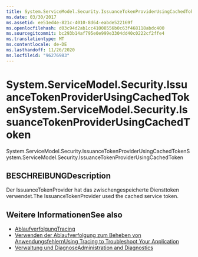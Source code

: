 ```yaml
---
title: System.ServiceModel.Security.IssuanceTokenProviderUsingCachedToken
ms.date: 03/30/2017
ms.assetid: ee51ed4e-821c-4010-8d64-eabde522169f
ms.openlocfilehash: d03c94d2ab1cc41008556b0c63f468118abdc400
ms.sourcegitcommit: bc293b14af795e0e999e3304dd40c0222cf2ffe4
ms.translationtype: MT
ms.contentlocale: de-DE
ms.lasthandoff: 11/26/2020
ms.locfileid: "96276983"
---
```

# <a name="systemservicemodelsecurityissuancetokenproviderusingcachedtoken"></a><span data-ttu-id="b0538-102">System.ServiceModel.Security.IssuanceTokenProviderUsingCachedToken</span><span class="sxs-lookup"><span data-stu-id="b0538-102">System.ServiceModel.Security.IssuanceTokenProviderUsingCachedToken</span></span>

<span data-ttu-id="b0538-103">System.ServiceModel.Security.IssuanceTokenProviderUsingCachedToken</span><span class="sxs-lookup"><span data-stu-id="b0538-103">System.ServiceModel.Security.IssuanceTokenProviderUsingCachedToken</span></span>  
  
## <a name="description"></a><span data-ttu-id="b0538-104">BESCHREIBUNG</span><span class="sxs-lookup"><span data-stu-id="b0538-104">Description</span></span>  

 <span data-ttu-id="b0538-105">Der IssuanceTokenProvider hat das zwischengespeicherte Diensttoken verwendet.</span><span class="sxs-lookup"><span data-stu-id="b0538-105">The IssuanceTokenProvider used the cached service token.</span></span>  
  
## <a name="see-also"></a><span data-ttu-id="b0538-106">Weitere Informationen</span><span class="sxs-lookup"><span data-stu-id="b0538-106">See also</span></span>

- [<span data-ttu-id="b0538-107">Ablaufverfolgung</span><span class="sxs-lookup"><span data-stu-id="b0538-107">Tracing</span></span>](index.md)
- [<span data-ttu-id="b0538-108">Verwenden der Ablaufverfolgung zum Beheben von Anwendungsfehlern</span><span class="sxs-lookup"><span data-stu-id="b0538-108">Using Tracing to Troubleshoot Your Application</span></span>](using-tracing-to-troubleshoot-your-application.md)
- [<span data-ttu-id="b0538-109">Verwaltung und Diagnose</span><span class="sxs-lookup"><span data-stu-id="b0538-109">Administration and Diagnostics</span></span>](../index.md)
